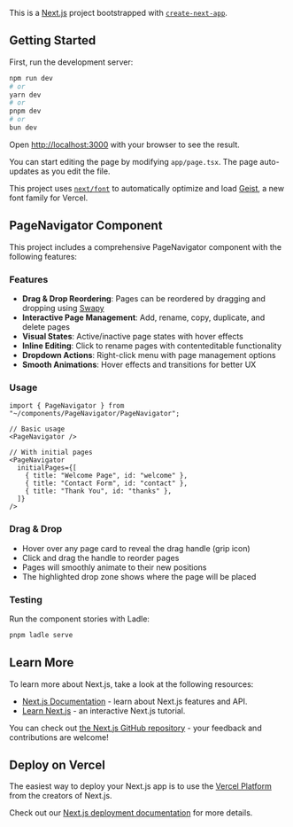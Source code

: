 This is a [Next.js](https://nextjs.org) project bootstrapped with [`create-next-app`](https://nextjs.org/docs/app/api-reference/cli/create-next-app).

## Getting Started

First, run the development server:

```bash
npm run dev
# or
yarn dev
# or
pnpm dev
# or
bun dev
```

Open [http://localhost:3000](http://localhost:3000) with your browser to see the result.

You can start editing the page by modifying `app/page.tsx`. The page auto-updates as you edit the file.

This project uses [`next/font`](https://nextjs.org/docs/app/building-your-application/optimizing/fonts) to automatically optimize and load [Geist](https://vercel.com/font), a new font family for Vercel.

## PageNavigator Component

This project includes a comprehensive PageNavigator component with the following features:

### Features
- **Drag & Drop Reordering**: Pages can be reordered by dragging and dropping using [Swapy](https://swapy.tahazsh.com/)
- **Interactive Page Management**: Add, rename, copy, duplicate, and delete pages
- **Visual States**: Active/inactive page states with hover effects
- **Inline Editing**: Click to rename pages with contenteditable functionality
- **Dropdown Actions**: Right-click menu with page management options
- **Smooth Animations**: Hover effects and transitions for better UX

### Usage
```tsx
import { PageNavigator } from "~/components/PageNavigator/PageNavigator";

// Basic usage
<PageNavigator />

// With initial pages
<PageNavigator 
  initialPages={[
    { title: "Welcome Page", id: "welcome" },
    { title: "Contact Form", id: "contact" },
    { title: "Thank You", id: "thanks" },
  ]}
/>
```

### Drag & Drop
- Hover over any page card to reveal the drag handle (grip icon)
- Click and drag the handle to reorder pages
- Pages will smoothly animate to their new positions
- The highlighted drop zone shows where the page will be placed

### Testing
Run the component stories with Ladle:
```bash
pnpm ladle serve
```

## Learn More

To learn more about Next.js, take a look at the following resources:

- [Next.js Documentation](https://nextjs.org/docs) - learn about Next.js features and API.
- [Learn Next.js](https://nextjs.org/learn) - an interactive Next.js tutorial.

You can check out [the Next.js GitHub repository](https://github.com/vercel/next.js) - your feedback and contributions are welcome!

## Deploy on Vercel

The easiest way to deploy your Next.js app is to use the [Vercel Platform](https://vercel.com/new?utm_medium=default-template&filter=next.js&utm_source=create-next-app&utm_campaign=create-next-app-readme) from the creators of Next.js.

Check out our [Next.js deployment documentation](https://nextjs.org/docs/app/building-your-application/deploying) for more details.
